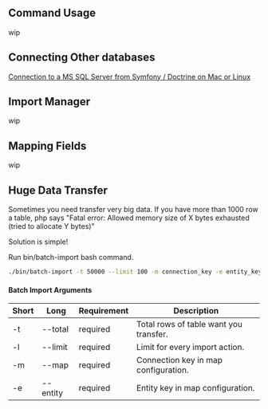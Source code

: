 ## Command Usage
wip

## Connecting Other databases
[Connection to a MS SQL Server from Symfony / Doctrine on Mac or Linux](https://dunglas.fr/2014/01/connection-to-a-ms-sql-server-from-symfony-doctrine-on-mac-or-linux/)

## Import Manager
wip

## Mapping Fields
wip

## Huge Data Transfer

Sometimes you need transfer very big data. If you have more than 1000 row a table, php says
"Fatal error: Allowed memory size of X bytes exhausted (tried to allocate Y bytes)"

Solution is simple!

Run bin/batch-import bash command.

```bash
./bin/batch-import -t 50000 --limit 100 -m connection_key -e entity_key
```
#### Batch Import Arguments

  Short | Long | Requirement | Description 
 -------|------|-------------|------------- 
  -t | --total | required | Total rows of table want you transfer.   
  -l | --limit | required | Limit for every import action. 
  -m | --map | required | Connection key in map configuration.  
  -e | --entity | required | Entity key in map configuration. 
  
  
